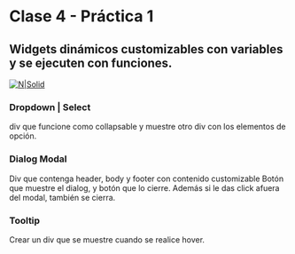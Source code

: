 # Clase 4 - Práctica 1
## Widgets dinámicos customizables con variables y se ejecuten con funciones.
[![N|Solid](https://cldup.com/dTxpPi9lDf.thumb.png)](https://nodesource.com/products/nsolid)

### Dropdown | Select
 div que funcione como collapsable y muestre otro div con los elementos de opción.
### Dialog Modal
Div que contenga header, body y footer con contenido customizable
Botón que muestre el dialog, y botón que lo cierre. Además si le das click afuera del modal, también se cierra.
### Tooltip
Crear un div que se muestre cuando se realice hover.
